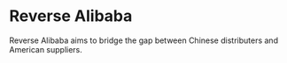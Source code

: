# Reverse Alibaba

Reverse Alibaba aims to bridge the gap between Chinese distributers and American suppliers.